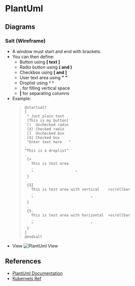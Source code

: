 # PlantUml

## Diagrams
### Salt (Wireframe)
* A window must start and end with brackets. 
* You can then define:
  * Button using **[ text ]**
  * Radio button using **( and )**
  * Checkbox using **[ and ]**
  * User text area using **" "**
  * Droplist using **^ ^**
  * **.** for filling vertical space
  * **|** for separating columns
* Example:
    >```
    >@startsalt
    >{
    >  * Just plain text
    >  [This is my button]
    >  ()  Unchecked radio
    >  (X) Checked radio
    >  []  Unchecked box
    >  [X] Checked box
    >  "Enter text here   "
    > .
    > ^This is a droplist^
    > .
    >  {+  
    >    This is test area
    >    . 
    >    "                   "
    >  }
    > .
    >  {SI  
    >    This is test area with vertical    >scrollbar
    >    .     
    >    "                          "
    >  }
    >  .
    >  {S-  
    >    This is test area with horizontal  >scrollbar
    >    .     
    >    "                          "
    >  }
    >}
    >@endsalt
    >```
* View
  ![PlantUml View](http://plantuml.com/plantuml/proxy?cache=no&src=https://raw.githubusercontent.com/deepaksama/Knowledge/main/plantuml/templates/plantuml-example.puml)
   
## References
* [PlantUml Documentation](https://plantuml.com)
* [Kubernets Ref](https://github.com/dcasati/kubernetes-PlantUML)
